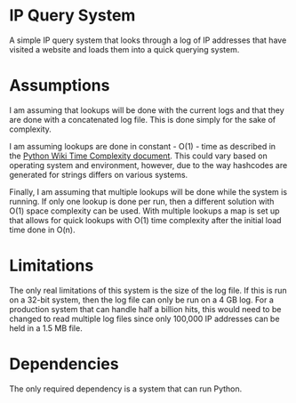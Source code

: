 # IP Query System

A simple IP query system that looks through a log of IP addresses that have visited a website and loads them
into a quick querying system.

# Assumptions

I am assuming that lookups will be done with the current logs and that they are done with a concatenated
log file. This is done simply for the sake of complexity.

I am assuming lookups are done in constant - O(1) - time as described in the
[Python Wiki Time Complexity document](https://wiki.python.org/moin/TimeComplexity). This could vary based on
operating system and environment, however, due to the way hashcodes are generated for strings differs on various
systems.

Finally, I am assuming that multiple lookups will be done while the system is running. If only one lookup is done per
run, then a different solution with O(1) space complexity can be used. With multiple lookups a map is set up that
allows for quick lookups with O(1) time complexity after the initial load time done in O(n).

# Limitations

The only real limitations of this system is the size of the log file. If this is run on a 32-bit system, then the
log file can only be run on a 4 GB log. For a production system that can handle half a billion hits, this would need
to be changed to read multiple log files since only 100,000 IP addresses can be held in a 1.5 MB file.

# Dependencies

The only required dependency is a system that can run Python.